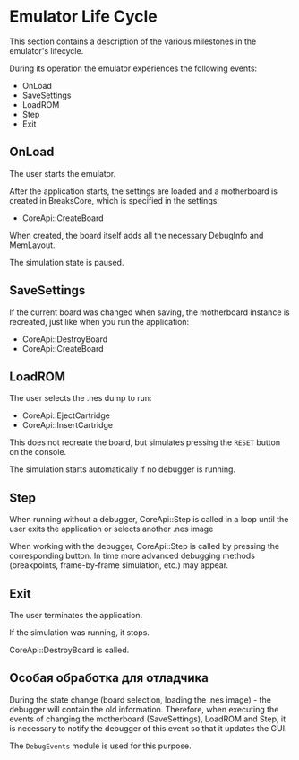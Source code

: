 # Emulator Life Cycle

This section contains a description of the various milestones in the emulator's lifecycle.

During its operation the emulator experiences the following events:
- OnLoad
- SaveSettings
- LoadROM
- Step
- Exit

## OnLoad

The user starts the emulator.

After the application starts, the settings are loaded and a motherboard is created in BreaksCore, which is specified in the settings:
- CoreApi::CreateBoard

When created, the board itself adds all the necessary DebugInfo and MemLayout.

The simulation state is paused.

## SaveSettings

If the current board was changed when saving, the motherboard instance is recreated, just like when you run the application:
- CoreApi::DestroyBoard
- CoreApi::CreateBoard

## LoadROM

The user selects the .nes dump to run:
- CoreApi::EjectCartridge
- CoreApi::InsertCartridge

This does not recreate the board, but simulates pressing the `RESET` button on the console.

The simulation starts automatically if no debugger is running.

## Step

When running without a debugger, CoreApi::Step is called in a loop until the user exits the application or selects another .nes image

When working with the debugger, CoreApi::Step is called by pressing the corresponding button. In time more advanced debugging methods (breakpoints, frame-by-frame simulation, etc.) may appear.

## Exit

The user terminates the application.

If the simulation was running, it stops.

CoreApi::DestroyBoard is called.

## Особая обработка для отладчика

During the state change (board selection, loading the .nes image) - the debugger will contain the old information. Therefore, when executing the events of changing the motherboard (SaveSettings), LoadROM and Step, it is necessary to
notify the debugger of this event so that it updates the GUI.

The `DebugEvents` module is used for this purpose.
